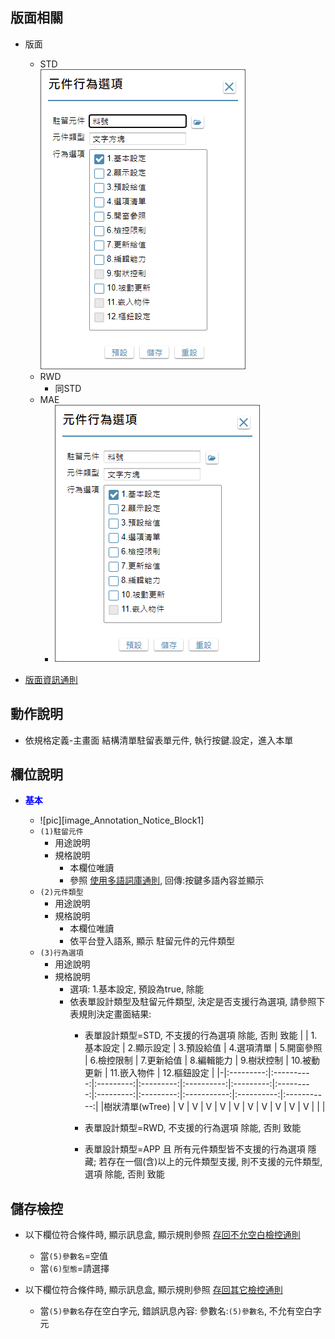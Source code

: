 ## <div id="layout">版面相關</div>
* 版面
    * STD</br>
        ![pic][image_ObjectBehavior_STD]
    * RWD
        * 同STD
    * MAE</br>
        * ![pic][image_ObjectBehavior_APP]

* [版面資訊通則][link_ruleother1]

## <div id="form-action">動作說明</div>
* 依規格定義-主畫面 結構清單駐留表單元件, 執行按鍵.設定，進入本單


## <div id="object-desc">欄位說明</div>

* <p id="fieldbreak1" style="color:blue;font-weight:bold">基本</p>

    * ![pic][image_Annotation_Notice_Block1]
    * `(1)駐留元件`
        * 用途說明
        * 規格說明
            * 本欄位唯讀
            * 參照 [使用多語詞庫通則][link_ruledialog2], 回傳:按鍵多語內容並顯示
    * `(2)元件類型`
        * 用途說明
        * 規格說明
            * 本欄位唯讀
            * 依平台登入語系, 顯示 駐留元件的元件類型
    * `(3)行為選項`
        * 用途說明
        * 規格說明
            * 選項: 1.基本設定, 預設為true, 除能
            * 依表單設計類型及駐留元件類型, 決定是否支援行為選項, 請參照下表規則決定畫面結果:
                * 表單設計類型=STD, 不支援的行為選項 除能, 否則 致能
                | | 1.基本設定 | 2.顯示設定 | 3.預設給值 | 4.選項清單 | 5.開窗參照 | 6.檢控限制 | 7.更新給值 | 8.編輯能力 | 9.樹狀控制 | 10.被動更新 | 11.嵌入物件 | 12.樞鈕設定 |
                |-|:---------:|:----------:|:---------:|:---------:|:----------:|:---------:|:---------:|:---------:|:---------:|:-----------:|:----------:|:-----------:|
                |樹狀清單(wTree) | V | V | V | V | V | V | V | V | V | V |   |   |

                * 表單設計類型=RWD, 不支援的行為選項 除能, 否則 致能
                * 表單設計類型=APP 且 所有元件類型皆不支援的行為選項 隱藏; 若存在一個(含)以上的元件類型支援, 則不支援的元件類型, 選項 除能, 否則 致能                

## <div id="save-action">儲存檢控</div>
* 以下欄位符合條件時, 顯示訊息盒, 顯示規則參照 [存回不允空白檢控通則][link_ruleother7]
    * 當`(5)參數名`=空值
    * 當`(6)型態`=請選擇

	
* 以下欄位符合條件時, 顯示訊息盒, 顯示規則參照 [存回其它檢控通則][link_ruleother8]
	* 當`(5)參數名`存在空白字元, 錯誤訊息內容: 參數名:`(5)參數名`, 不允有空白字元



<!-- 圖片 -->
[image_ObjectBehavior_STD]:attachment/ObjectBehavior_STD.png
[image_ObjectBehavior_APP]:attachment/ObjectBehavior_APP.png

<!-- 超連結 -->
[link_fieldbreak1]:#fieldbreak1 "欄位說明/基本"
[link_ruleother1]:/8.10.0/IDE/Specification/RulesOther/README#ruleother1 "共用通則_其它/版面資訊通則"
[link_ruleother7]:/8.10.0/IDE/Specification/RulesOther/README#ruleother7 "共用通則_其它/存回不允空白檢控通則"
[link_ruleother8]:/8.10.0/IDE/Specification/RulesOther/README#ruleother8 "共用通則_其它/存回其它檢控通則"

[link_rulebutton2]:/8.10.1/IDE/Specification/RulesButton/README#rulebutton2 "共用通則_按鍵/單據異動資料按鍵操作通則"


[link_ruledialog2]:{4}/IDE/Specification/RulesDialog/README#ruledialog2 "共用通則_開啟單據/使用多語詞庫通則"